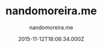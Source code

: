 ---
title: nandomoreira.me
github: 'https://github.com/nandomoreirame/nandomoreira-jekyll-theme'
demo: 'https://nandomoreira.me/nandomoreira-jekyll-theme/'
author: nandomoreira.me
ssg:
  - Jekyll
cms:
  - No Cms
date: 2015-11-12T18:06:34.000Z
github_branch: master
description: "\U0001F48E My old website in Jekyll and Gulpjs"
stale: true
---